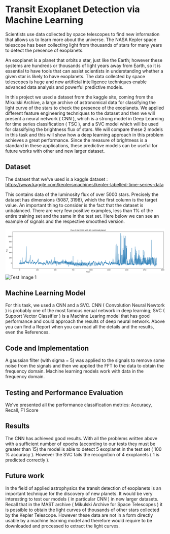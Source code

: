# Transit Exoplanet Detection via Machine Learning #
Scientists use data collected by space telescopes to find new information that allows us to learn more about the universe. The NASA Kepler space telescope has been collecting light from thousands of stars for many years to detect the presence of exoplanets.

An exoplanet is a planet that orbits a star, just like the Earth; however these systems are hundreds or thousands of light years away from Earth, so it is essential to have tools that can assist scientists in understanding whether a given star is likely to have exoplanets. The data collected by space telescopes is huge and new artificial intelligence techniques enable advanced data analysis and powerful predictive models.

In this project we used a dataset from the kaggle site, coming from the Mikulski Archive, a large archive of astronomical data for classifying the light curve of the stars to check the presence of the exoplanets. We applied different feature engineering techniques to the dataset and then we will present a neural network ( CNN ), which is a strong model in Deep Learning for time series classification ( TSC ), and a SVC model which will be used for classifying the brightness flux of stars. We will compare these 2 models in this task and this will show how a deep learning approach in this problem achieves a great performance. Since the measure of brightness is a standard in these applications, these predictive models can be useful for future works with other and new larger dataset.

## Dataset ##
The dataset that we've used is a kaggle dataset : https://www.kaggle.com/keplersmachines/kepler-labelled-time-series-data

This contains data of the luminosity flux of over 5000 stars. Precisely the dataset has dimensions (5087, 3198), which the first column is the target value. An important thing to consider is the fact that the dataset is unbalanced. There are very few positive examples, less than 1% of the entire training set and the same in the test set. Here below we can see an example of signals and the respective smoothed version.

![Test Image 1](signal1.png)
![Test Image 1](singall2_gauss.png)

## Machine Learning Model ##
For this task, we used a CNN and a SVC. CNN ( Convolution Neural Newtork ) is probably one of the most famous nerual network in deep learning; SVC ( Support Vector Classifier ) is a Machine Learing model that has good performance and could approach the results of deep neural network. Above you can find a Report when you can read all the details and the results, even the References.

## Code and Implementation ##
A gaussian filter (with sigma = 5) was applied to the signals to remove some noise from the signals and then we applied the FFT to the data to obtain the frequency domain. Machine learning models work with data in the frequency domain.
## Testing and Performance Evaluation ##
We've presented all the performance classification metrics: Accuracy, Recall, F1 Score
## Results ##
The CNN has achieved good results. With all the problems written above with a sufficient number of epochs (according to our tests they must be greater than 15) the model is able to detect 5 exoplanet in the test set ( 100 % accuracy ). However the SVC fails the recognition of 4 exoplanets ( 1 is predicted correctly ).

## Future work ## 
In the field of applied astrophysics the transit detection of exoplanets is an important technique for the discovery of new planets. It would be very interesting to test our models ( in particular CNN ) in new larger datasets. Recall that in the MAST archive ( Mikulski Archive for Space Telescopes ) it is possible to obtain the light curves of thousands of other stars collected by the Kepler Telescope. However these data are not in a form directly usable by a machine learning model and therefore would require to be downloaded and processed to extract the light curves.
